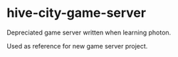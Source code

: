 # hive-city-game-server
Depreciated game server written when learning photon.

Used as reference for new game server project.
